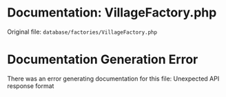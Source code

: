 # Documentation: VillageFactory.php

Original file: `database/factories/VillageFactory.php`

# Documentation Generation Error

There was an error generating documentation for this file: Unexpected API response format